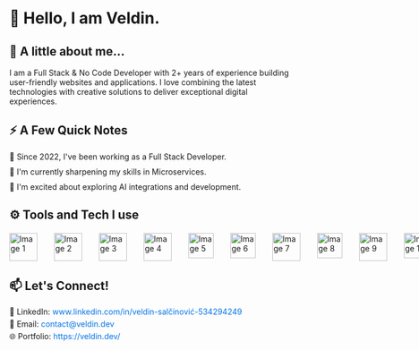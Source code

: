 

<h1>👋 Hello, I am Veldin.</h1>

<h2>👦 A little about me...</h2>

<p>I am a Full Stack & No Code Developer with 2+ years of experience building user-friendly websites and applications. I love combining the latest technologies with creative solutions to deliver exceptional digital experiences.</p>

<h2>⚡ A Few Quick Notes</h2>
    <ul style="list-style-type: none; padding: 0;">
        <li style="margin: 10px 0;">🚀 Since 2022, I've been working as a Full Stack Developer.</li>
        <li style="margin: 10px 0;">🌱 I'm currently sharpening my skills in Microservices.</li>
        <li style="margin: 10px 0;">🔭 I'm excited about exploring AI integrations and development.</li>
    </ul>

<h2>⚙️ Tools and Tech I use</h2>
<div class="images" style="display: flex; margin-top: 20px;">
        <img src="https://d2nir1j4sou8ez.cloudfront.net/wp-content/uploads/2021/12/nextjs-boilerplate-logo.png" alt="Image 1" style="width: 50px; margin-right: 30px;">
        <img src="https://cdn.icon-icons.com/icons2/2699/PNG/512/webflow_logo_icon_169218.png" alt="Image 2" style="width: 50px; margin-right: 30px;">
        <img src="https://raw.githubusercontent.com/nightwatchjs/nightwatch-plugin-react/main/.github/assets/react-logo.png" alt="Image 3" style="width: 50px; margin-right: 30px;">
        <img src="https://adware-technologies.s3.amazonaws.com/uploads/technology/thumbnail/31/tailwind.png" alt="Image 4" style="width: 50px; margin-right: 30px;">
        <img src="https://upload.wikimedia.org/wikipedia/commons/6/6a/JavaScript-logo.png" alt="Image 5" style="width: 45px; margin-right: 30px;">
        <img src="https://cdn-icons-png.flaticon.com/256/5968/5968381.png" alt="Image 6" style="width: 45px; margin-right: 30px;">
        <img src="https://seeklogo.com/images/M/mongodb-logo-D13D67C930-seeklogo.com.png" alt="Image 7" style="width: 50px; margin-right: 30px;">
        <img src="https://static-00.iconduck.com/assets.00/node-js-icon-454x512-nztofx17.png" alt="Image 8" style="width: 45px; margin-right: 30px;">
        <img src="https://cdn.iconscout.com/icon/free/png-256/free-firebase-11796860-9632965.png" alt="Image 9" style="width: 50px; margin-right: 30px;">
        <img src="https://static-00.iconduck.com/assets.00/webstorm-icon-512x512-lmof1hfg.png" alt="Image 10" style="width: 45px; margin-right: 30px;">
 </div>
 
<h2>📫 Let's Connect!</h2>
    <ul style="list-style-type: none; padding: 0;">
        <li style="margin: 5px 0;">💼 LinkedIn: <a href="https://www.linkedin.com/in/veldin-salčinović-534294249" style="color: #0073e6; text-decoration: none;">www.linkedin.com/in/veldin-salčinović-534294249</a></li>
        <li style="margin: 5px 0;">📧 Email: <a href="mailto:contact@veldin.dev" style="color: #0073e6; text-decoration: none;">contact@veldin.dev</a></li>
        <li style="margin: 5px 0;">🌐 Portfolio: <a href="https://veldin.dev/" style="color: #0073e6; text-decoration: none;">https://veldin.dev/</a></li>
    </ul>



